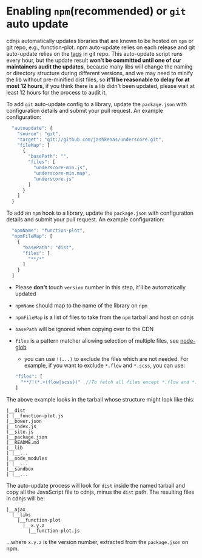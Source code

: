 # Enabling `npm`(recommended) or `git` auto update

cdnjs automatically updates libraries that are known to be hosted on `npm` or git repo, e.g., function-plot. npm auto-update relies on each release and git auto-update relies on the [tags](https://git-scm.com/book/en/v2/Git-Basics-Tagging) in git repo. This auto-update script runs every hour, but the update result **won't be committed until one of our maintainers audit the updates**, because many libs will change the naming or directory structure during different versions, and we may need to minify the lib without pre-minified dist files, so **it'll be reasonable to delay for at most 12 hours**, if you think there is a lib didn't been updated, please wait at least 12 hours for the process to audit it.

To add `git` auto-update config to a library, update the `package.json` with configuration details and submit your pull request. An example configuration:

```js
  "autoupdate": {
    "source": "git",
    "target": "git://github.com/jashkenas/underscore.git",
    "fileMap": [
      {
        "basePath": "",
        "files": [
          "underscore-min.js",
          "underscore-min.map",
          "underscore.js"
        ]
      }
    ]
  }
```

To add an `npm` hook to a library, update the `package.json` with configuration details and submit your pull request. An example configuration:

```js
  "npmName": "function-plot",
  "npmFileMap": [
    {
      "basePath": "dist",
      "files": [
        "**/*"
      ]
    }
  ]
```

* Please __don't__ touch `version` number in this step, it'll be automatically updated
* `npmName` should map to the name of the library on `npm`
* `npmFileMap` is a list of files to take from the `npm` tarball and host on cdnjs
* `basePath` will be ignored when copying over to the CDN
* `files` is a pattern matcher allowing selection of multiple files, see [node-glob](https://github.com/isaacs/node-glob#glob-primer)
  * you can use `!(...)` to exclude the files which are not needed. For example, if you want to exclude `*.flow` and `*.scss`, you can use:

  ```js
  "files": [
    "**/!(*.+(flow|scss))"  //To fetch all files except *.flow and *.scss
  ]
  ```

The above example looks in the tarball whose structure might look like this:

```
|__dist
| |__function-plot.js
|__bower.json
|__index.js
|__site.js
|__package.json
|__README.md
|__lib
| |__...
|__node_modules
| |__...
|__sandbox
| |__...
```

The auto-update process will look for `dist` inside the named tarball and copy all the JavaScript file to cdnjs, minus the `dist` path. The resulting files in cdnjs will be:

```
|__ajax
  |__libs
    |__function-plot
      |__x.y.z
        |__function-plot.js
```

...where `x.y.z` is the version number, extracted from the `package.json` on npm.
